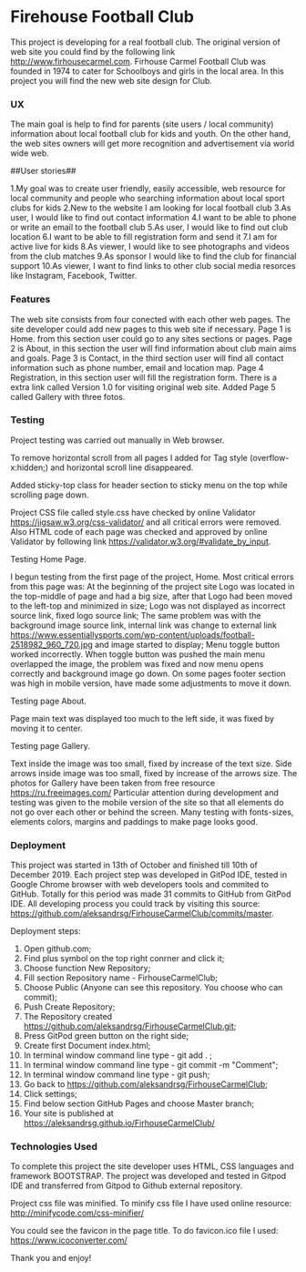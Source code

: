 # Firehouse Football Club #

This project is developing for a real football club.
The original version of web site you could find by the following link http://www.firhousecarmel.com.
Firhouse Carmel Football Club was founded in 1974 to cater for Schoolboys and girls in the local area.
In this project you will find the new web site design for Club.

### UX ###

The main goal is help to find for  parents (site users / local community) information about  local football club for kids and youth.
On the other hand, the web sites owners will get more recognition and advertisement via
world wide web.

##User stories##

1.My goal was to create user friendly, easily accessible, web resource for local community and people who searching information about local sport clubs for kids
2.New to the website I am looking for local football club
3.As user, I would like to find out contact information
4.I want to be able to phone or write an email to the football club
5.As user, I would like to find out club location
6.I want to be able to fill registration form and send it
7.I am for active live for kids
8.As viewer, I would like to see photographs and videos from the club matches
9.As sponsor I would like to find the club for financial support
10.As viewer, I want to find links to other club social media resorces like Instagram, Facebook, Twitter.

### Features ###

The web site consists from four conected with each other web pages.
The site developer could add new pages to this web site if necessary.
Page 1 is Home. from this section user could go to any sites sections or pages.
Page 2 is About, in this section the user will find information about club main aims and goals.
Page 3 is Contact, in the third section user will find all contact information such as phone number, email
and location map.
Page 4 Registration, in this section user will fill the registration form.
There is a extra link called Version 1.0 for visiting original web site.
Added Page 5 called Gallery with three fotos. 

### Testing ###

Project testing was carried out manually in Web browser. 

To remove horizontal scroll from all pages I added for Tag <Body> style (overflow-x:hidden;) and horizontal scroll line disappeared.
  
Added sticky-top class for header section to sticky menu on the top while scrolling page down.

Project CSS file called style.css have checked by online Validator https://jigsaw.w3.org/css-validator/ and all critical errors were removed. Also HTML code of each page was checked and approved by online Validator by following link https://validator.w3.org/#validate_by_input.

Testing Home Page.

I begun testing from the first page of the project, Home. 
Most critical errors from this page was:
At the beginning of the project site Logo was located in the top-middle of page and had a big size, after that Logo had been moved to the left-top and minimized in size; 
Logo was not displayed as incorrect source link, fixed logo source link;
The same problem was with the background image source link, internal link was change to external link https://www.essentiallysports.com/wp-content/uploads/football-2518982_960_720.jpg and image started to display;
Menu toggle button worked incorrectly. When toggle button was pushed the main menu overlapped the image, the problem was fixed and now menu opens correctly and background image go down.
On some pages footer section was high in mobile version, have made some adjustments to move it down. 

Testing page About.

Page main text was displayed too much to the left side, it was fixed by moving it to center.

Testing page Gallery.

Text inside the image was too small, fixed by increase of the text size.
Side arrows inside image was too small, fixed by increase of the arrows size.
The photos for Gallery have been taken from free resource https://ru.freeimages.com/
Particular attention during development and testing was given to the mobile version of the site so that all elements do not go over each other or behind the screen. Many testing with fonts-sizes, elements colors, margins and paddings to make page looks good.

### Deployment ###

This project was started in 13th of October and finished till 10th of December 2019.
Each project step was developed in GitPod IDE, tested in Google Chrome browser with web developers tools and commited to GitHub. Totally for this period was made 31 commits to GitHub from GitPod IDE. 
All developing process you could track by visiting this source: https://github.com/aleksandrsg/FirhouseCarmelClub/commits/master.

Deployment steps:

1. Open github.com;
2. Find plus symbol on the top right conrner and click it;
3. Choose function New Repository;
4. Fill section Repository name - FirhouseCarmelClub;
5. Choose Public (Anyone can see this repository. You choose who can commit);
6. Push Create Repository;
7. The Repository created https://github.com/aleksandrsg/FirhouseCarmelClub.git;
8. Press GitPod green button on the right side;
9. Create first Document index.html;
10. In terminal window command line type - git add . ;
11. In terminal window command line type - git commit -m "Comment";
12. In terminal window command line type - git push;
13. Go back to https://github.com/aleksandrsg/FirhouseCarmelClub;
14. Click settings;
15. Find below section GitHub Pages and choose Master branch;
16. Your site is published at https://aleksandrsg.github.io/FirhouseCarmelClub/

### Technologies Used ###

To complete this project the site developer uses HTML, CSS languages and framework BOOTSTRAP.
The project was developed and tested in Gitpod IDE and transferred from Gitpod to Github external repository.

Project css file was minified. To minify css file I have used online resource:
http://minifycode.com/css-minifier/

You could see the favicon in the page title. To do favicon.ico file I used:
https://www.icoconverter.com/

Thank you and enjoy!
